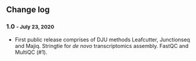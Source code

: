 

## Change log
### 1.0 <small>- July 23, 2020</small>

* First public release comprises of DJU methods Leafcutter, Junctionseq and Majiq. Stringtie for *de novo* transcriptomics assembly. FastQC and MultiQC (#1).

